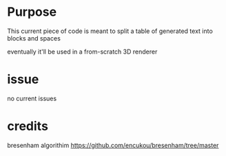 # Purpose

This current piece of code is meant to split a table of generated text into blocks and spaces 

eventually it'll be used in a from-scratch 3D renderer

# issue

no current issues

# credits

 bresenham algorithim
 https://github.com/encukou/bresenham/tree/master
